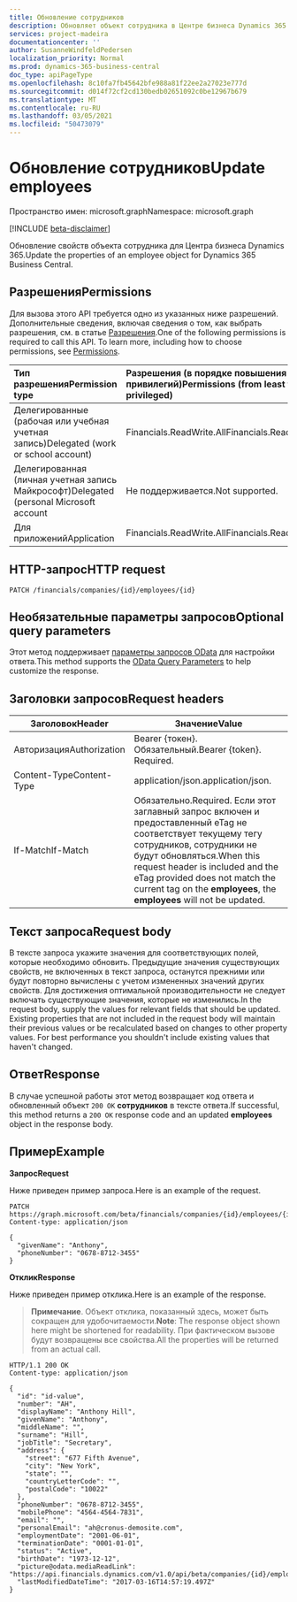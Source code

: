 ```yaml
---
title: Обновление сотрудников
description: Обновляет объект сотрудника в Центре бизнеса Dynamics 365.
services: project-madeira
documentationcenter: ''
author: SusanneWindfeldPedersen
localization_priority: Normal
ms.prod: dynamics-365-business-central
doc_type: apiPageType
ms.openlocfilehash: 8c10fa7fb45642bfe988a81f22ee2a27023e777d
ms.sourcegitcommit: d014f72cf2cd130bedb02651092c0be12967b679
ms.translationtype: MT
ms.contentlocale: ru-RU
ms.lasthandoff: 03/05/2021
ms.locfileid: "50473079"
---
```

# <a name="update-employees"></a><span data-ttu-id="cdf23-103">Обновление сотрудников</span><span class="sxs-lookup"><span data-stu-id="cdf23-103">Update employees</span></span>

<span data-ttu-id="cdf23-104">Пространство имен: microsoft.graph</span><span class="sxs-lookup"><span data-stu-id="cdf23-104">Namespace: microsoft.graph</span></span>

[!INCLUDE [beta-disclaimer](../../includes/beta-disclaimer.md)]

<span data-ttu-id="cdf23-105">Обновление свойств объекта сотрудника для Центра бизнеса Dynamics 365.</span><span class="sxs-lookup"><span data-stu-id="cdf23-105">Update the properties of an employee object for Dynamics 365 Business Central.</span></span>

## <a name="permissions"></a><span data-ttu-id="cdf23-106">Разрешения</span><span class="sxs-lookup"><span data-stu-id="cdf23-106">Permissions</span></span>
<span data-ttu-id="cdf23-p101">Для вызова этого API требуется одно из указанных ниже разрешений. Дополнительные сведения, включая сведения о том, как выбрать разрешения, см. в статье [Разрешения](/graph/permissions-reference).</span><span class="sxs-lookup"><span data-stu-id="cdf23-p101">One of the following permissions is required to call this API. To learn more, including how to choose permissions, see [Permissions](/graph/permissions-reference).</span></span>

|<span data-ttu-id="cdf23-109">Тип разрешения</span><span class="sxs-lookup"><span data-stu-id="cdf23-109">Permission type</span></span> |<span data-ttu-id="cdf23-110">Разрешения (в порядке повышения привилегий)</span><span class="sxs-lookup"><span data-stu-id="cdf23-110">Permissions (from least to most privileged)</span></span>|
|:---------------|:------------------------------------------|
|<span data-ttu-id="cdf23-111">Делегированные (рабочая или учебная учетная запись)</span><span class="sxs-lookup"><span data-stu-id="cdf23-111">Delegated (work or school account)</span></span>|<span data-ttu-id="cdf23-112">Financials.ReadWrite.All</span><span class="sxs-lookup"><span data-stu-id="cdf23-112">Financials.ReadWrite.All</span></span> |
|<span data-ttu-id="cdf23-113">Делегированная (личная учетная запись Майкрософт)</span><span class="sxs-lookup"><span data-stu-id="cdf23-113">Delegated (personal Microsoft account</span></span>|<span data-ttu-id="cdf23-114">Не поддерживается.</span><span class="sxs-lookup"><span data-stu-id="cdf23-114">Not supported.</span></span>|
|<span data-ttu-id="cdf23-115">Для приложений</span><span class="sxs-lookup"><span data-stu-id="cdf23-115">Application</span></span>|<span data-ttu-id="cdf23-116">Financials.ReadWrite.All</span><span class="sxs-lookup"><span data-stu-id="cdf23-116">Financials.ReadWrite.All</span></span>|

## <a name="http-request"></a><span data-ttu-id="cdf23-117">HTTP-запрос</span><span class="sxs-lookup"><span data-stu-id="cdf23-117">HTTP request</span></span>

```
PATCH /financials/companies/{id}/employees/{id}
```

## <a name="optional-query-parameters"></a><span data-ttu-id="cdf23-118">Необязательные параметры запросов</span><span class="sxs-lookup"><span data-stu-id="cdf23-118">Optional query parameters</span></span>
<span data-ttu-id="cdf23-119">Этот метод поддерживает [параметры запросов OData](/graph/query-parameters) для настройки ответа.</span><span class="sxs-lookup"><span data-stu-id="cdf23-119">This method supports the [OData Query Parameters](/graph/query-parameters) to help customize the response.</span></span>

## <a name="request-headers"></a><span data-ttu-id="cdf23-120">Заголовки запросов</span><span class="sxs-lookup"><span data-stu-id="cdf23-120">Request headers</span></span>
|<span data-ttu-id="cdf23-121">Заголовок</span><span class="sxs-lookup"><span data-stu-id="cdf23-121">Header</span></span>         |<span data-ttu-id="cdf23-122">Значение</span><span class="sxs-lookup"><span data-stu-id="cdf23-122">Value</span></span>                     |
|---------------|--------------------------|
|<span data-ttu-id="cdf23-123">Авторизация</span><span class="sxs-lookup"><span data-stu-id="cdf23-123">Authorization</span></span>  |<span data-ttu-id="cdf23-p102">Bearer {токен}. Обязательный.</span><span class="sxs-lookup"><span data-stu-id="cdf23-p102">Bearer {token}. Required.</span></span> |
|<span data-ttu-id="cdf23-126">Content-Type</span><span class="sxs-lookup"><span data-stu-id="cdf23-126">Content-Type</span></span>   |<span data-ttu-id="cdf23-127">application/json.</span><span class="sxs-lookup"><span data-stu-id="cdf23-127">application/json.</span></span>         |
|<span data-ttu-id="cdf23-128">If-Match</span><span class="sxs-lookup"><span data-stu-id="cdf23-128">If-Match</span></span>       |<span data-ttu-id="cdf23-129">Обязательно.</span><span class="sxs-lookup"><span data-stu-id="cdf23-129">Required.</span></span> <span data-ttu-id="cdf23-130">Если этот заглавный запрос включен и предоставленный eTag не соответствует  текущему тегу сотрудников, сотрудники не будут обновляться.</span><span class="sxs-lookup"><span data-stu-id="cdf23-130">When this request header is included and the eTag provided does not match the current tag on the **employees**, the **employees** will not be updated.</span></span> |

## <a name="request-body"></a><span data-ttu-id="cdf23-131">Текст запроса</span><span class="sxs-lookup"><span data-stu-id="cdf23-131">Request body</span></span>
<span data-ttu-id="cdf23-p104">В тексте запроса укажите значения для соответствующих полей, которые необходимо обновить. Предыдущие значения существующих свойств, не включенных в текст запроса, останутся прежними или будут повторно вычислены с учетом измененных значений других свойств. Для достижения оптимальной производительности не следует включать существующие значения, которые не изменились.</span><span class="sxs-lookup"><span data-stu-id="cdf23-p104">In the request body, supply the values for relevant fields that should be updated. Existing properties that are not included in the request body will maintain their previous values or be recalculated based on changes to other property values. For best performance you shouldn't include existing values that haven't changed.</span></span>

## <a name="response"></a><span data-ttu-id="cdf23-135">Ответ</span><span class="sxs-lookup"><span data-stu-id="cdf23-135">Response</span></span>
<span data-ttu-id="cdf23-136">В случае успешной работы этот метод возвращает код ответа и обновленный объект `200 OK` **сотрудников** в тексте ответа.</span><span class="sxs-lookup"><span data-stu-id="cdf23-136">If successful, this method returns a `200 OK` response code and an updated **employees** object in the response body.</span></span>

## <a name="example"></a><span data-ttu-id="cdf23-137">Пример</span><span class="sxs-lookup"><span data-stu-id="cdf23-137">Example</span></span>

<span data-ttu-id="cdf23-138">**Запрос**</span><span class="sxs-lookup"><span data-stu-id="cdf23-138">**Request**</span></span>

<span data-ttu-id="cdf23-139">Ниже приведен пример запроса.</span><span class="sxs-lookup"><span data-stu-id="cdf23-139">Here is an example of the request.</span></span>

```http
PATCH https://graph.microsoft.com/beta/financials/companies/{id}/employees/{id}
Content-type: application/json

{
  "givenName": "Anthony",
  "phoneNumber": "0678-8712-3455"
}
```

<span data-ttu-id="cdf23-140">**Отклик**</span><span class="sxs-lookup"><span data-stu-id="cdf23-140">**Response**</span></span>

<span data-ttu-id="cdf23-141">Ниже приведен пример отклика.</span><span class="sxs-lookup"><span data-stu-id="cdf23-141">Here is an example of the response.</span></span> 

> <span data-ttu-id="cdf23-142">**Примечание**. Объект отклика, показанный здесь, может быть сокращен для удобочитаемости.</span><span class="sxs-lookup"><span data-stu-id="cdf23-142">**Note**: The response object shown here might be shortened for readability.</span></span> <span data-ttu-id="cdf23-143">При фактическом вызове будут возвращены все свойства.</span><span class="sxs-lookup"><span data-stu-id="cdf23-143">All the properties will be returned from an actual call.</span></span>

```http
HTTP/1.1 200 OK
Content-type: application/json

{
  "id": "id-value",
  "number": "AH",
  "displayName": "Anthony Hill",
  "givenName": "Anthony",
  "middleName": "",
  "surname": "Hill",
  "jobTitle": "Secretary",
  "address": {
    "street": "677 Fifth Avenue",
    "city": "New York",
    "state": "",
    "countryLetterCode": "",
    "postalCode": "10022"
  },
  "phoneNumber": "0678-8712-3455",
  "mobilePhone": "4564-4564-7831",
  "email": "",
  "personalEmail": "ah@cronus-demosite.com",
  "employmentDate": "2001-06-01",
  "terminationDate": "0001-01-01",
  "status": "Active",
  "birthDate": "1973-12-12",
  "picture@odata.mediaReadLink": "https://api.financials.dynamics.com/v1.0/api/beta/companies/{id}/employees/{id}/picture",
  "lastModifiedDateTime": "2017-03-16T14:57:19.497Z" 
}
```
  



